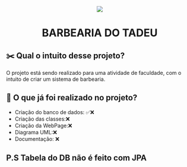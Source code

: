 

<div style="text-align:center"><img src="https://image.freepik.com/fotos-gratis/barber-trabalha-com-um-cortador-de-barba-cliente-hipster-cortando-o-cabelo-maos-de-um-cabeleireiro-com-um-cortador-de-barba-closeup-preto-e-branco_293990-319.jpg" /></div>
<center><h1>BARBEARIA DO TADEU</h1></center>

<h2>✂️ Qual o intuito desse projeto?</h2>
O projeto está sendo realizado para uma atividade de faculdade, com o intuito de criar um sistema de barbearia.
<h2>👾 O que já foi realizado no projeto?</h2>

* Criação do banco de dados: ✅❌
* Criação das classes:❌
* Criação da WebPage:❌
* Diagrama UML:❌
* Documentação: ❌

<h2>P.S Tabela do DB não é feito com JPA</h2>


